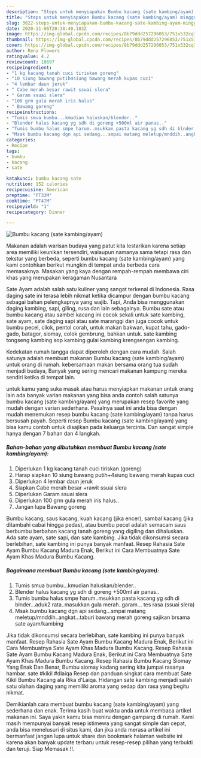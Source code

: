 ```yaml
---
description: "Steps untuk menyiapakan Bumbu kacang (sate kambing/ayam) minggu ini"
title: "Steps untuk menyiapakan Bumbu kacang (sate kambing/ayam) minggu ini"
slug: 3022-steps-untuk-menyiapakan-bumbu-kacang-sate-kambing-ayam-minggu-ini
date: 2020-11-06T20:38:40.183Z
image: https://img-global.cpcdn.com/recipes/8b79ddd257296053/751x532cq70/bumbu-kacang-sate-kambingayam-foto-resep-utama.jpg
thumbnail: https://img-global.cpcdn.com/recipes/8b79ddd257296053/751x532cq70/bumbu-kacang-sate-kambingayam-foto-resep-utama.jpg
cover: https://img-global.cpcdn.com/recipes/8b79ddd257296053/751x532cq70/bumbu-kacang-sate-kambingayam-foto-resep-utama.jpg
author: Rena Flowers
ratingvalue: 4.2
reviewcount: 18697
recipeingredient:
- "1 kg kacang tanah cuci tiriskan goreng"
- "10 siung bawang putih4siung bawang merah kupas cuci"
- "4 lembar daun jeruk"
- " Cabe merah besar rawit ssuai slera"
- " Garam ssuai slera"
- "100 grm gula merah iris halus"
- " Bawang goreng"
recipeinstructions:
- "Tumis smua bumbu...kmudian haluskan/blender.."
- "Blender halus kacang yg sdh di goreng +500ml air panas.."
- "Tumis bumbu halus smpe harum..msukkan pasta kacang yg sdh di blnder...aduk2 rata..masukkan gula merah..garam... tes rasa (ssuai slera)"
- "Msak bumbu kacang dgn api sedang...smpai matang meletup/mnddih..angkat...taburi bawang merah goreng sajikan brsama sate ayam/kambing"
categories:
- Recipe
tags:
- bumbu
- kacang
- sate

katakunci: bumbu kacang sate 
nutrition: 152 calories
recipecuisine: American
preptime: "PT33M"
cooktime: "PT47M"
recipeyield: "1"
recipecategory: Dinner

---
```



![Bumbu kacang (sate kambing/ayam)](https://img-global.cpcdn.com/recipes/8b79ddd257296053/751x532cq70/bumbu-kacang-sate-kambingayam-foto-resep-utama.jpg)

Makanan adalah warisan budaya yang patut kita lestarikan karena setiap area memiliki keunikan tersendiri, walaupun namanya sama tetapi rasa dan tekstur yang berbeda, seperti bumbu kacang (sate kambing/ayam) yang kami contohkan berikut mungkin di tempat anda berbeda cara memasaknya. Masakan yang kaya dengan rempah-rempah membawa ciri khas yang merupakan keragaman Nusantara

Sate Ayam adalah salah satu kuliner yang sangat terkenal di Indonesia. Rasa daging sate ini terasa lebih nikmat ketika dicampur dengan bumbu kacang sebagai bahan pelengkapnya yang wajib. Tapi, Anda bisa menggunakan daging kambing, sapi, giling, rusa dan lain sebagainya. Bumbu sate atau bumbu kacang atau sambel kacang ini cocok sekali untuk sate kambing, sate ayam, sate daging sapi atau sate maranggi dan juga cocok untuk bumbu pecel, cilok, pentol corah, untuk makan bakwan, kupat tahu, gado-gado, batagor, siomay, colok gembrung, bahkan untuk. sate kambing tongseng kambing sop kambing gulai kambing krengsengan kambing.

Kedekatan rumah tangga dapat diperoleh dengan cara mudah. Salah satunya adalah membuat makanan Bumbu kacang (sate kambing/ayam) untuk orang di rumah. kebersamaan makan bersama orang tua sudah menjadi budaya, Banyak yang sering mencari makanan kampung mereka sendiri ketika di tempat lain.

untuk kamu yang suka masak atau harus menyiapkan makanan untuk orang lain ada banyak varian makanan yang bisa anda contoh salah satunya bumbu kacang (sate kambing/ayam) yang merupakan resep favorite yang mudah dengan varian sederhana. Pasalnya saat ini anda bisa dengan mudah menemukan resep bumbu kacang (sate kambing/ayam) tanpa harus bersusah payah.
Seperti resep Bumbu kacang (sate kambing/ayam) yang bisa kamu contoh untuk disajikan pada keluarga tercinta. Dan sangat simple hanya dengan 7 bahan dan 4 langkah.


<!--inarticleads1-->

##### Bahan-bahan yang dibutuhkan membuat Bumbu kacang (sate kambing/ayam):

1. Diperlukan 1 kg kacang tanah cuci tiriskan (goreng)
1. Harap siapkan 10 siung bawang putih+4siung bawang merah kupas cuci
1. Diperlukan 4 lembar daun jeruk
1. Siapkan  Cabe merah besar +rawit ssuai slera
1. Diperlukan  Garam ssuai slera
1. Diperlukan 100 grm gula merah iris halus..
1. Jangan lupa  Bawang goreng


Bumbu kacang, saus kacang, kuah kacang (jika encer), sambal kacang (jika ditambahi cabai hingga pedas), atau bumbu pecel adalah semacam saus berbumbu berbahan kacang tanah goreng yang digiling dan dihaluskan. Ada sate ayam, sate sapi, dan sate kambing. Jika tidak dikonsumsi secara berlebihan, sate kambing ini punya banyak manfaat. Resep Rahasia Sate Ayam Bumbu Kacang Madura Enak, Berikut ini Cara Membuatnya Sate Ayam Khas Madura Bumbu Kacang. 

<!--inarticleads2-->

##### Bagaimana membuat  Bumbu kacang (sate kambing/ayam):

1. Tumis smua bumbu...kmudian haluskan/blender..
1. Blender halus kacang yg sdh di goreng +500ml air panas..
1. Tumis bumbu halus smpe harum..msukkan pasta kacang yg sdh di blnder...aduk2 rata..masukkan gula merah..garam... tes rasa (ssuai slera)
1. Msak bumbu kacang dgn api sedang...smpai matang meletup/mnddih..angkat...taburi bawang merah goreng sajikan brsama sate ayam/kambing


Jika tidak dikonsumsi secara berlebihan, sate kambing ini punya banyak manfaat. Resep Rahasia Sate Ayam Bumbu Kacang Madura Enak, Berikut ini Cara Membuatnya Sate Ayam Khas Madura Bumbu Kacang. Resep Rahasia Sate Ayam Bumbu Kacang Madura Enak, Berikut ini Cara Membuatnya Sate Ayam Khas Madura Bumbu Kacang. Resep Rahasia Bumbu Kacang Siomay Yang Enak Dan Benar, Bumbu siomay kadang sering kita jumpai rasanya hambar. sate #kikil #dlaiqa Resep dan panduan singkat cara membuat Sate Kikil Bumbu Kacang ala Rika d&#39;Laiqa. Hidangan sate kambing menjadi salah satu olahan daging yang memiliki aroma yang sedap dan rasa yang begitu nikmat. 

Demikianlah cara membuat bumbu kacang (sate kambing/ayam) yang sederhana dan enak. Terima kasih buat waktu anda untuk membaca artikel makanan ini. Saya yakin kamu bisa meniru dengan gampang di rumah. Kami masih mempunyai banyak resep istimewa yang sangat simple dan cepat, anda bisa menelusuri di situs kami, dan jika anda merasa artikel ini bermanfaat jangan lupa untuk share dan bookmark halaman website ini karena akan banyak update terbaru untuk resep-resep pilihan yang terbukti dan teruji. Siap Memasak !!. 

